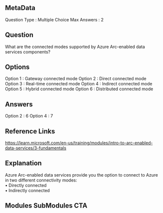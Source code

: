 ## MetaData 
Question Type : Multiple Choice
Max Answers : 2

## Question 
What are the connected modes supported by Azure Arc-enabled data services components?

## Options 
Option 1 :  Gateway connected mode
Option 2 :  Direct connected mode
Option 3 :  Real-time connected mode
Option 4 :  Indirect connected mode
Option 5 :  Hybrid connected mode
Option 6 :  Distributed connected mode

## Answers 
Option 2 : 6
Option 4 : 7

## Reference Links 
https://learn.microsoft.com/en-us/training/modules/intro-to-arc-enabled-data-services/3-fundamentals

## Explanation 
Azure Arc-enabled data services provide you the option to connect to Azure in two different connectivity modes:<br>•	Directly connected<br>•	Indirectly connected

## Modules SubModules CTA
